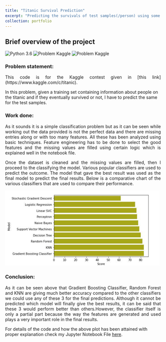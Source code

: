 ```yaml
---
title: "Titanic Survival Prediction"
excerpt: "Predicting the survivals of test samples(/person) using some of the given cases result. This problem is based on feature analysis and classification."
collection: portfolio
---
```


## Brief overview of the project

![Python 3.6](https://img.shields.io/badge/Python-3.6-brightgreen.svg)    ![Problem Kaggle](https://img.shields.io/badge/Problem-Vision-blue.svg)     ![Problem Kaggle](https://img.shields.io/badge/Data-Kaggle-orange.svg)

### Problem statement:
<p align="justify">This code is for the Kaggle contest given in [this link](https://www.kaggle.com/c/titanic).

In this problem, given a training set containing information about people on the titanic and if they eventually survived or not, I have to predict the same for the test samples.</p>


### Work done:

<p align="justify">As it sounds it is a simple classification problem but as it can be seen while working out the data provided is not the perfect data and there are missing entries along or with too many features. All these has been analyzed using basic techniques. Feature engineering has to be done to select the good features and the missing values are filled using certain logic which is explained well in the notebook file.</p>

<p align="justify">Once the dataset is cleaned and the missing values are filled, then I proceed to the classifying the model. Various popular classifiers are used to predict the outcome. The model that gave the best result was used as the final model to predict the final results. Below is a comparative chart of the various classifiers that are used to compare their performance.</p>

<centre>
  <img src="/images/titanic_classifiers.JPG" width="500" alt="centered image">
  </centre>

### Conclusion:

<p align="justify">As it can be seen above that Gradient Boosting Classifier, Random Forest and KNN are giving much  better accuracy compared to the other classifiers we could use any of these 3 for the final predictions. Although it cannot be predicted which model will finally give the best results, it can be said that these 3 would perform better than others.However, the classifier itself is only a partial part because the way the features are generated and used plays a very important role in the final results.</p>

For details of the code and how the above plot has been attained with proper explanation check my Jupyter Notebook File [here](https://www.kaggle.com/dbardhan/easy-to-understand-beginners).
